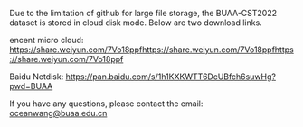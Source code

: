 Due to the limitation of github for large file storage, the BUAA-CST2022 dataset is stored in cloud disk mode. Below are two download links.

encent micro cloud: https://share.weiyun.com/7Vo18ppfhttps://share.weiyun.com/7Vo18ppfhttps://share.weiyun.com/7Vo18ppf

Baidu Netdisk: https://pan.baidu.com/s/1h1KXKWTT6DcUBfch6suwHg?pwd=BUAA

If you have any questions, please contact the email: oceanwang@buaa.edu.cn

